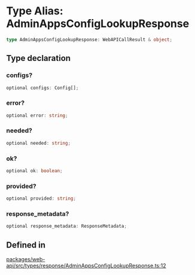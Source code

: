 # Type Alias: AdminAppsConfigLookupResponse

```ts
type AdminAppsConfigLookupResponse: WebAPICallResult & object;
```

## Type declaration

### configs?

```ts
optional configs: Config[];
```

### error?

```ts
optional error: string;
```

### needed?

```ts
optional needed: string;
```

### ok?

```ts
optional ok: boolean;
```

### provided?

```ts
optional provided: string;
```

### response\_metadata?

```ts
optional response_metadata: ResponseMetadata;
```

## Defined in

[packages/web-api/src/types/response/AdminAppsConfigLookupResponse.ts:12](https://github.com/slackapi/node-slack-sdk/blob/main/packages/web-api/src/types/response/AdminAppsConfigLookupResponse.ts#L12)

